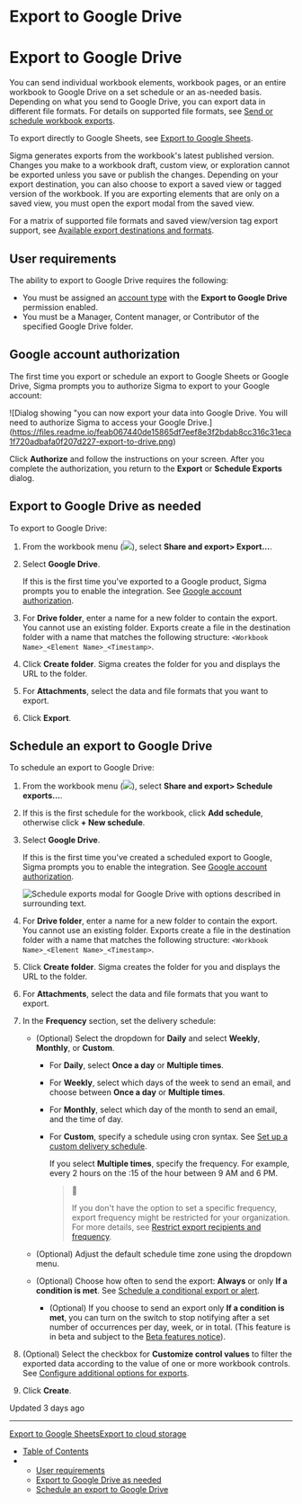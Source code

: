 # Export to Google Drive

# Export to Google Drive

You can send individual workbook elements, workbook pages, or an entire workbook to Google Drive on a set schedule or an as-needed basis. Depending on what you send to Google Drive, you can export data in different file formats. For details on supported file formats, see [Send or schedule workbook exports](/docs/send-or-schedule-workbook-exports).

To export directly to Google Sheets, see [Export to Google Sheets](/docs/export-to-google-sheets).

Sigma generates exports from the workbook's latest published version. Changes you make to a workbook draft, custom view, or exploration cannot be exported unless you save or publish the changes. Depending on your export destination, you can also choose to export a saved view or tagged version of the workbook. If you are exporting elements that are only on a saved view, you must open the export modal from the saved view.

For a matrix of supported file formats and saved view/version tag export support, see [Available export destinations and formats](/docs/send-or-schedule-workbook-exports#available-export-destinations-and-formats).

## User requirements

The ability to export to Google Drive requires the following:

* You must be assigned an [account type](/docs/create-and-manage-account-types) with the **Export to Google Drive** permission enabled.
* You must be a Manager, Content manager, or Contributor of the specified Google Drive folder.

## Google account authorization

The first time you export or schedule an export to Google Sheets or Google Drive, Sigma prompts you to authorize Sigma to export to your Google account:

![Dialog showing \"you can now export your data into Google Drive. You will need to authorize Sigma to access your Google Drive.\](https://files.readme.io/feab067440de15865df7eef8e3f2bdab8cc316c31eca1f720adbafa0f207d227-export-to-drive.png)

Click **Authorize** and follow the instructions on your screen. After you complete the authorization, you return to the **Export** or **Schedule Exports** dialog.

## Export to Google Drive as needed

To export to Google Drive:

1. From the workbook menu (![](https://sigma-docs-screenshots.s3.us-west-2.amazonaws.com/Icons/caret.svg)), select **Share and export> Export...**.
2. Select **Google Drive**.

   If this is the first time you've exported to a Google product, Sigma prompts you to enable the integration. See [Google account authorization](/docs/schedule-exports-to-google-sheets-or-drive#google-account-authorization).
3. For **Drive folder**, enter a name for a new folder to contain the export. You cannot use an existing folder. Exports create a file in the destination folder with a name that matches the following structure:
   `<Workbook Name>_<Element Name>_<Timestamp>`.
4. Click **Create folder**.
   Sigma creates the folder for you and displays the URL to the folder.
5. For **Attachments**, select the data and file formats that you want to export.
6. Click **Export**.

## Schedule an export to Google Drive

To schedule an export to Google Drive:

1. From the workbook menu (![](https://sigma-docs-screenshots.s3.us-west-2.amazonaws.com/Icons/caret.svg)), select **Share and export> Schedule exports...**.
2. If this is the first schedule for the workbook, click **Add schedule**, otherwise click **+ New schedule**.
3. Select **Google Drive**.

   If this is the first time you've created a scheduled export to Google, Sigma prompts you to enable the integration. See [Google account authorization](#google-account-authorization).

   ![Schedule exports modal for Google Drive with options described in surrounding text.](https://files.readme.io/cb527f88d68ef1f967a9375a9a7e81cb5b81311953e8f85774c945cb02ac7a6d-export-gdrive.png)
4. For **Drive folder**, enter a name for a new folder to contain the export. You cannot use an existing folder. Exports create a file in the destination folder with a name that matches the following structure:
   `<Workbook Name>_<Element Name>_<Timestamp>`.
5. Click **Create folder**.
   Sigma creates the folder for you and displays the URL to the folder.
6. For **Attachments**, select the data and file formats that you want to export.
7. In the **Frequency** section, set the delivery schedule:

   * (Optional) Select the dropdown for **Daily** and select **Weekly**, **Monthly**, or **Custom**.

     + For **Daily**, select **Once a day** or **Multiple times**.
     + For **Weekly**, select which days of the week to send an email, and choose between **Once a day** or **Multiple times**.
     + For **Monthly**, select which day of the month to send an email, and the time of day.
     + For **Custom**, specify a schedule using cron syntax. See [Set up a custom delivery schedule](/docs/configure-additional-options-for-exports#set-up-a-custom-delivery-schedule).

       If you select **Multiple times**, specify the frequency. For example, every 2 hours on the :15 of the hour between 9 AM and 6 PM.

       > 📘
       >
       > If you don't have the option to set a specific frequency, export frequency might be restricted for your organization. For more details, see [Restrict export recipients and frequency](/docs/restrict-export-recipients).
   * (Optional) Adjust the default schedule time zone using the dropdown menu.
   * (Optional) Choose how often to send the export: **Always** or only **If a condition is met**. See [Schedule a conditional export or alert](/docs/schedule-a-conditional-export-or-alert).

     + (Optional) If you choose to send an export only **If a condition is met**, you can turn on the switch to stop notifying after a set number of occurrences per day, week, or in total. (This feature is in beta and subject to the [Beta features notice](/docs/sigma-product-releases#beta-features)).
8. (Optional) Select the checkbox for **Customize control values** to filter the exported data according to the value of one or more workbook controls. See [Configure additional options for exports](/docs/configure-additional-options-for-exports).
9. Click **Create**.

Updated 3 days ago

---

[Export to Google Sheets](/docs/export-to-google-sheets)[Export to cloud storage](/docs/export-to-cloud-storage)

* [Table of Contents](#)
* + [User requirements](#user-requirements)
  + [Export to Google Drive as needed](#export-to-google-drive-as-needed)
  + [Schedule an export to Google Drive](#schedule-an-export-to-google-drive)